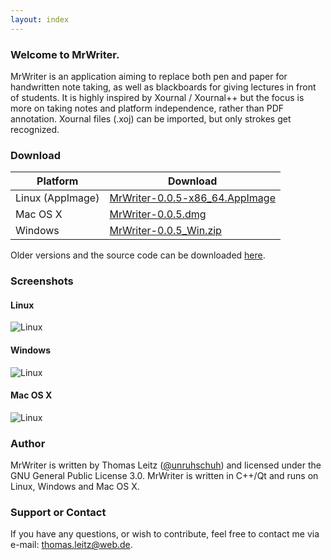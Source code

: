 ```yaml
---
layout: index
---
```


### Welcome to MrWriter.
MrWriter is an application aiming to replace both pen and paper for handwritten note taking, as well as blackboards for giving lectures in front of students. It is highly inspired by Xournal / Xournal++ but the focus is more on taking notes and platform independence, rather than PDF annotation. Xournal files (.xoj) can be imported, but only strokes get recognized.

### Download

| Platform | Download |
| --- | --- |
| Linux (AppImage) | [MrWriter-0.0.5-x86_64.AppImage](https://github.com/unruhschuh/MrWriter/releases/download/v0.0.5/MrWriter-0.0.5-x86_64.AppImage) |
| Mac OS X | [MrWriter-0.0.5.dmg](https://github.com/unruhschuh/MrWriter/releases/download/v0.0.5/MrWriter-0.0.5.dmg) |
| Windows | [MrWriter-0.0.5_Win.zip](https://github.com/unruhschuh/MrWriter/releases/download/v0.0.5/MrWriter-0.0.5_Win.zip) |

Older versions and the source code can be downloaded [here](https://github.com/unruhschuh/MrWriter/releases).

### Screenshots
#### Linux
![Linux](images/MrWriterLin.png)

#### Windows
![Linux](images/MrWriterWin.png)

#### Mac OS X
![Linux](images/MrWriterMac.png)

### Author
MrWriter is written by Thomas Leitz ([@unruhschuh](http://github.com/unruhschuh)) and licensed under the GNU General Public License 3.0. MrWriter is written in C++/Qt and runs on Linux, Windows and Mac OS X.

### Support or Contact
If you have any questions, or wish to contribute, feel free to contact me via e-mail: thomas.leitz@web.de.

